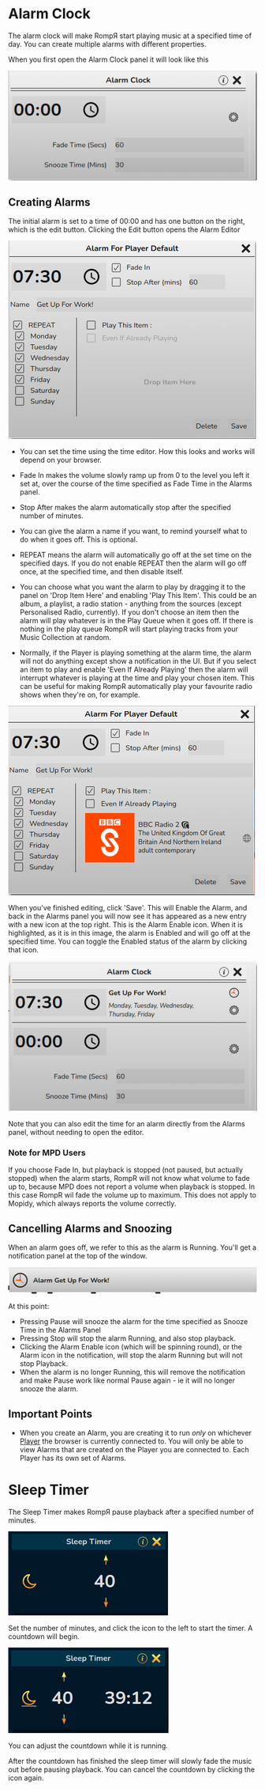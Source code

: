 # Alarm Clock

The alarm clock will make RompЯ start playing music at a specified time of day. You can create multiple alarms with different properties.

When you first open the Alarm Clock panel it will  look like this

![](images/alarmclock1.png)

## Creating Alarms

The initial alarm is set to a time of 00:00 and has one button on the right, which is the edit button. Clicking the Edit button
opens the Alarm Editor

![](images/alarmclock2.png)

* You can set the time using the time editor. How this looks and works will depend on your browser.

* Fade In makes the volume slowly ramp up from 0 to the level you left it set at, over the course of the time specified as
Fade Time in the Alarms panel.

* Stop After makes the alarm automatically stop after the specified number of minutes.

* You can give the alarm a name if you want, to remind yourself what to do when it goes off. This is optional.

* REPEAT means the alarm will automatically go off at the set time on the specified days.
If you do not enable REPEAT then the alarm will go off once, at the specified time, and then disable itself.

* You can choose what you want the alarm to play by dragging it to the panel on 'Drop Item Here' and enabling 'Play This Item'.
This could be an album, a playlist, a radio station - anything from the sources (except Personalised Radio, currently).
If you don't choose an item then the alarm will play whatever is in the Play Queue when it goes off. If there is nothing
in the play queue RompR will start playing tracks from your Music Collection at random.

* Normally, if the Player is playing something at the alarm time, the alarm will not do anything except show a notification in the UI.
But if you select an item to play and enable 'Even If Already Playing' then the alarm will interrupt whatever is playing at the time
and play your chosen item. This can be useful for making RompR automatically play your favourite radio shows when they're on, for example.

![](images/alarmclock3.png)

When you've finished editing, click 'Save'. This will Enable the Alarm, and back in the Alarms panel you will now see it has
appeared as a new entry with a new icon at the top right. This is the Alarm Enable icon. When it is highlighted, as it is in this image,
the alarm is Enabled and will go off at the specified time. You can toggle the Enabled status of the alarm by clicking that icon.

![](images/alarmclock4.png)

Note that you can also edit the time for an alarm directly from the Alarms panel, without needing to open the editor.

### Note for MPD Users

If you choose Fade In, but playback is stopped (not paused, but actually stopped) when the alarm starts, RompR will not know
what volume to fade up to, because MPD does not report a volume when playback is stopped. In this case RompR wil fade the volume
up to maximum. This does not apply to Mopidy, which always reports the volume correctly.

## Cancelling Alarms and Snoozing

When an alarm goes off, we refer to this as the alarm is Running. You'll get a notification panel at the top of the window.

![](images/alarmclock5.png)

At this point:

* Pressing Pause will snooze the alarm for the time specified as Snooze Time in the Alarms Panel
* Pressing Stop will stop the alarm Running, and also stop playback.
* Clicking the Alarm Enable icon (which will be spinning round), or the Alarm icon in the notification, will stop the alarm
Running but will not stop Playback.
* When the alarm is no longer Running, this will remove the notification and make Pause work like normal Pause again -
ie it will no longer snooze the alarm.

## Important Points

* When you create an Alarm, you are creating it to run *only* on whichever [Player](/RompR/Using-Multiple-Players) the browser
is currently connected to. You will only be able to view Alarms that are created on the Player you are connected to.
Each Player has its own set of Alarms.

# Sleep Timer

The Sleep Timer makes RompЯ pause playback after a specified number of minutes.

![](images/sleeptimer.png)

Set the number of minutes, and click the icon to the left to start the timer. A countdown will begin.

![](images/sleeptimer2.png)

You can adjust the countdown while it is running.

After the countdown has finished the sleep timer will slowly fade the music out before pausing playback. You can cancel the countdown by clicking the icon again.

